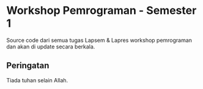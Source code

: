 # Workshop Pemrograman - Semester 1

Source code dari semua tugas Lapsem & Lapres workshop pemrograman dan akan di update secara berkala.

## Peringatan

Tiada tuhan selain Allah.